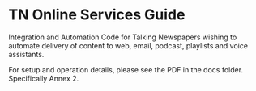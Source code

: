 # TN Online Services Guide
Integration and Automation Code for Talking Newspapers wishing to automate delivery of content to web, email, podcast, playlists and voice assistants.

For setup and operation details, please see the PDF in the docs folder.  Specifically Annex 2.